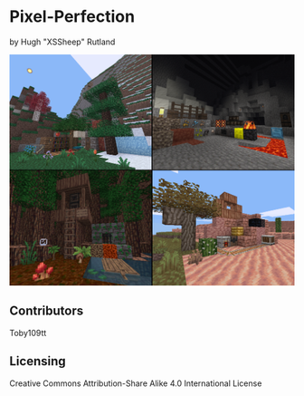 # Pixel-Perfection
by Hugh "XSSheep" Rutland

![Template](Template.png)

## Contributors
Toby109tt

## Licensing
Creative Commons Attribution-Share Alike 4.0 International License

